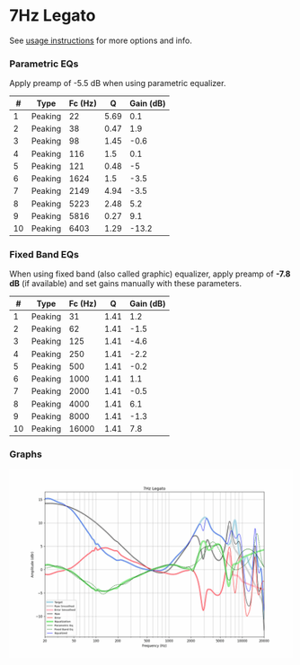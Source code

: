 # 7Hz Legato
See [usage instructions](https://github.com/jaakkopasanen/AutoEq#usage) for more options and info.

### Parametric EQs
Apply preamp of -5.5 dB when using parametric equalizer.

|   # | Type    |   Fc (Hz) |    Q |   Gain (dB) |
|-----|---------|-----------|------|-------------|
|   1 | Peaking |        22 | 5.69 |         0.1 |
|   2 | Peaking |        38 | 0.47 |         1.9 |
|   3 | Peaking |        98 | 1.45 |        -0.6 |
|   4 | Peaking |       116 | 1.5  |         0.1 |
|   5 | Peaking |       121 | 0.48 |        -5   |
|   6 | Peaking |      1624 | 1.5  |        -3.5 |
|   7 | Peaking |      2149 | 4.94 |        -3.5 |
|   8 | Peaking |      5223 | 2.48 |         5.2 |
|   9 | Peaking |      5816 | 0.27 |         9.1 |
|  10 | Peaking |      6403 | 1.29 |       -13.2 |

### Fixed Band EQs
When using fixed band (also called graphic) equalizer, apply preamp of **-7.8 dB** (if available) and set gains manually with these parameters.

|   # | Type    |   Fc (Hz) |    Q |   Gain (dB) |
|-----|---------|-----------|------|-------------|
|   1 | Peaking |        31 | 1.41 |         1.2 |
|   2 | Peaking |        62 | 1.41 |        -1.5 |
|   3 | Peaking |       125 | 1.41 |        -4.6 |
|   4 | Peaking |       250 | 1.41 |        -2.2 |
|   5 | Peaking |       500 | 1.41 |        -0.2 |
|   6 | Peaking |      1000 | 1.41 |         1.1 |
|   7 | Peaking |      2000 | 1.41 |        -0.5 |
|   8 | Peaking |      4000 | 1.41 |         6.1 |
|   9 | Peaking |      8000 | 1.41 |        -1.3 |
|  10 | Peaking |     16000 | 1.41 |         7.8 |

### Graphs
![](./7Hz%20Legato.png)
